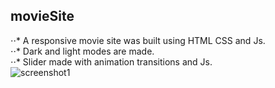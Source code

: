 ## movieSite
⋅⋅* A responsive movie site was built using HTML CSS and Js.  
⋅⋅* Dark and light modes are made.   
⋅⋅* Slider made with animation transitions and Js.    
![screenshot1](https://user-images.githubusercontent.com/77458139/202693988-97c00882-cf4a-4715-b177-38c80f542a4d.png)  
